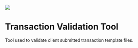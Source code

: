 ![](https://global-uploads.webflow.com/5f4444910aa0ad6a50bb4f52/5f444fb00e4dc15dd0f0416e_sisu-logo.svg)
# Transaction Validation Tool

Tool used to validate client submitted transaction template files.

